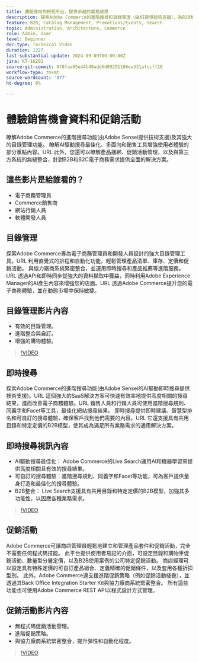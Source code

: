 ```yaml
---
title: 體驗導向的終極平台，提供卓越的業務成果
description: 探索Adobe Commerce的進階搜尋和目錄管理（由AI提供技術支援），為B2B和B2C客戶最佳化電子商務體驗。
feature: B2B, Catalog Management, Promotions/Events, Search
topic: Administration, Architecture, Commerce
role: Admin, User
level: Beginner
doc-type: Technical Video
duration: 1227
last-substantial-update: 2024-09-09T00:00:00Z
jira: KT-16201
source-git-commit: 0f8faa05e44b49ade6d09291106ea331afccff18
workflow-type: tm+mt
source-wordcount: '477'
ht-degree: 0%

---
```



# 體驗銷售機會資料和促銷活動  

瞭解Adobe Commerce的進階搜尋功能(由Adobe Sensei提供技術支援)及其強大的目錄管理功能。 瞭解AI驅動搜尋最佳化、多面向和銷售工具增強使用者體驗的部分重點內容。&#x200B;URL 此外，您還可以瞭解產品捆綁、促銷活動管理，以及與第三方系統的無縫整合，針對B2B和B2C電子商務需求提供全面的解決方案。

## 這些影片是給誰看的？

- 電子商務管理員
- Commerce銷售商
- 網站行銷人員
- 軟體開發人員

## 目錄管理

探索Adobe Commerce專為電子商務管理員和開發人員設計的強大目錄管理工具。&#x200B;URL 利用直覺式的排程和自動化功能，輕鬆管理產品清單、庫存、定價和促銷活動。 與協力廠商系統緊密整合，並運用即時搜尋和產品推薦等進階服務。&#x200B;URL 透過API和即時同步從強大的資料擷取中獲益，同時利用Adobe Experience Manager的AI產生內容來增強您的店面。&#x200B;URL 透過Adobe Commerce提升您的電子商務體驗，並在動態市場中保持敏捷。  

## 目錄管理影片內容

- 有效的目錄管理。
- 進階整合與自訂。
- 增強的購物體驗。

>[!VIDEO](https://video.tv.adobe.com/v/3434075?learn=on&captions=chi_hant)

## 即時搜尋

探索Adobe Commerce的進階搜尋功能(由Adobe Sensei的AI驅動即時搜尋提供技術支援)。&#x200B;URL 這個強大的SaaS解決方案可快速有效率地提供高度相關的搜尋結果，進而改善電子商務體驗。&#x200B;URL 銷售人員和行銷人員可使用進階搜尋規則、同義字和Facet等工具，最佳化網站搜尋結果。 即時搜尋提供即時建議、智慧型排名和可自訂的搜尋體驗，確保客戶找到他們需要的內容。&#x200B;URL 它還支援具有共用目錄和特定定價的B2B模型，使其成為滿足所有業務需求的通用解決方案。

## 即時搜尋視訊內容

- AI驅動搜尋最佳化： Adobe Commerce的Live Search運用AI和機器學習來提供高度相關且有效的搜尋結果。
- 可自訂的搜尋體驗：進階搜尋規則、同義字和Facet等功能，可為客戶提供量身打造和最佳化的搜尋體驗。
- B2B整合： Live Search支援具有共用目錄和特定定價的B2B模型，加強其多功能性，以因應各種業務需求。

>[!VIDEO](https://video.tv.adobe.com/v/3434053?learn=on&captions=chi_hant)

## 促銷活動  

Adobe Commerce可讓商店管理員輕鬆地建立和管理產品套件和促銷活動，完全不需要任何程式碼技能。 此平台提供使用者易記的介面，可設定目錄和購物車促銷活動、數量型分層定價，以及B2B使用案例的公司特定促銷活動。 商店經理可以設定具有特殊定價的可自訂產品組合、定義精確的促銷條件，以及套用各種折扣型別。 此外，Adobe Commerce還支援進階促銷策略（例如促銷活動棧疊），並透過其Back Office Integration Starter Kit與協力廠商系統緊密整合。 所有這些功能也可使用Adobe Commerce REST API以程式設計方式管理。

## 促銷活動影片內容

- 無程式碼促銷活動管理。
- 進階促銷策略。
- 與協力廠商系統緊密整合，提升彈性和自動化程度。

>[!VIDEO](https://video.tv.adobe.com/v/3434064?learn=on&captions=chi_hant)
>
